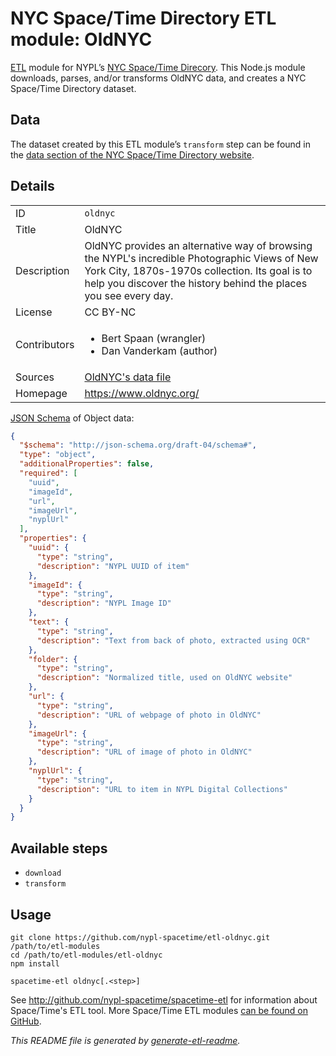 # NYC Space/Time Directory ETL module: OldNYC

[ETL](https://en.wikipedia.org/wiki/Extract,_transform,_load) module for NYPL’s [NYC Space/Time Direcory](http://spacetime.nypl.org/). This Node.js module downloads, parses, and/or transforms OldNYC data, and creates a NYC Space/Time Directory dataset.


## Data

The dataset created by this ETL module’s `transform` step can be found in the [data section of the NYC Space/Time Directory website](http://spacetime.nypl.org/#data-oldnyc).

## Details

<table>
<tbody>

<tr>
<td>ID</td>
<td><code>oldnyc</code></td>
</tr>

<tr>
<td>Title</td>
<td>OldNYC</td>
</tr>

<tr>
<td>Description</td>
<td>OldNYC provides an alternative way of browsing the NYPL's incredible Photographic Views of New York City, 1870s-1970s collection. Its goal is to help you discover the history behind the places you see every day.</td>
</tr>

<tr>
<td>License</td>
<td>CC BY-NC</td>
</tr>

<tr>
<td>Contributors</td>
<td><ul><li>Bert Spaan (wrangler)</li><li>Dan Vanderkam (author)</li></ul></td>
</tr>

<tr>
<td>Sources</td>
<td><a href="https://raw.githubusercontent.com/oldnyc/oldnyc.github.io/master/data.json">OldNYC's data file</a></td>
</tr>

<tr>
<td>Homepage</td>
<td><a href="https://www.oldnyc.org/">https://www.oldnyc.org/</a></td>
</tr>
</tbody>
</table>

[JSON Schema](http://json-schema.org/) of Object data:

```json
{
  "$schema": "http://json-schema.org/draft-04/schema#",
  "type": "object",
  "additionalProperties": false,
  "required": [
    "uuid",
    "imageId",
    "url",
    "imageUrl",
    "nyplUrl"
  ],
  "properties": {
    "uuid": {
      "type": "string",
      "description": "NYPL UUID of item"
    },
    "imageId": {
      "type": "string",
      "description": "NYPL Image ID"
    },
    "text": {
      "type": "string",
      "description": "Text from back of photo, extracted using OCR"
    },
    "folder": {
      "type": "string",
      "description": "Normalized title, used on OldNYC website"
    },
    "url": {
      "type": "string",
      "description": "URL of webpage of photo in OldNYC"
    },
    "imageUrl": {
      "type": "string",
      "description": "URL of image of photo in OldNYC"
    },
    "nyplUrl": {
      "type": "string",
      "description": "URL to item in NYPL Digital Collections"
    }
  }
}
```

## Available steps

  - `download`
  - `transform`

## Usage

```
git clone https://github.com/nypl-spacetime/etl-oldnyc.git /path/to/etl-modules
cd /path/to/etl-modules/etl-oldnyc
npm install

spacetime-etl oldnyc[.<step>]
```

See http://github.com/nypl-spacetime/spacetime-etl for information about Space/Time's ETL tool. More Space/Time ETL modules [can be found on GitHub](https://github.com/search?utf8=%E2%9C%93&q=org%3Anypl-spacetime+etl-&type=Repositories&ref=advsearch&l=&l=).

_This README file is generated by [generate-etl-readme](https://github.com/nypl-spacetime/generate-etl-readme)._
